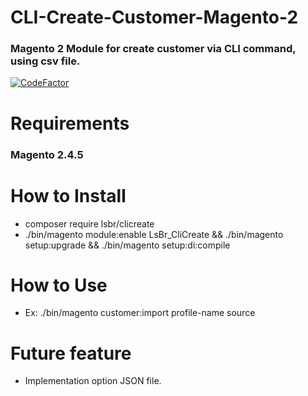 # CLI-Create-Customer-Magento-2

<h3>Magento 2 Module for create customer via CLI command, using csv file.</h3> 

[![CodeFactor](https://www.codefactor.io/repository/github/leonardosilva-10/cli-create-customer-magento-2/badge)](https://www.codefactor.io/repository/github/leonardosilva-10/cli-create-customer-magento-2)

# Requirements

 <h3>Magento 2.4.5</h3>

# How to Install 
 
 - composer require lsbr/clicreate
 - ./bin/magento module:enable LsBr_CliCreate && ./bin/magento setup:upgrade && ./bin/magento setup:di:compile

# How to Use

 - Ex: ./bin/magento customer:import profile-name source

# Future feature

 - Implementation option JSON file.
